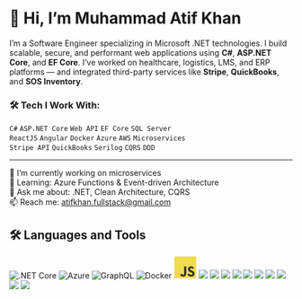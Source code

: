# 👋 Hi, I’m Muhammad Atif Khan
I’m a Software Engineer specializing in Microsoft .NET technologies. I build scalable, secure, and performant web applications using **C#**, **ASP.NET Core**, and **EF Core**. I’ve worked on healthcare, logistics, LMS, and ERP platforms — and integrated third-party services like **Stripe**, **QuickBooks**, and **SOS Inventory**.

### 🛠️ Tech I Work With:
`C#` `ASP.NET Core` `Web API` `EF Core` `SQL Server`  
`ReactJS` `Angular` `Docker` `Azure` `AWS` `Microservices`  
`Stripe API` `QuickBooks` `Serilog` `CQRS` `DDD`

---

🔭 I’m currently working on microservices  
🌱 Learning: Azure Functions & Event-driven Architecture  
💬 Ask me about: .NET, Clean Architecture, CQRS  
📫 Reach me: atifkhan.fullstack@gmail.com


## 🛠️ Languages and Tools

<p align="left">
  <!-- Existing stack (replace or mix with your current) -->
  <img src="https://cdn.jsdelivr.net/gh/devicons/devicon/icons/dotnetcore/dotnetcore-original.svg" alt=".NET Core" width="40" height="40"/>
  <img src="https://cdn.jsdelivr.net/gh/devicons/devicon/icons/azure/azure-original.svg" alt="Azure" width="40" height="40"/>
  <img src="https://cdn.jsdelivr.net/gh/devicons/devicon/icons/graphql/graphql-plain.svg" alt="GraphQL" width="40" height="40"/>
  <img src="https://cdn.jsdelivr.net/gh/devicons/devicon/icons/docker/docker-original.svg" alt="Docker" width="40" height="40"/>
  <img src="https://raw.githubusercontent.com/devicons/devicon/master/icons/javascript/javascript-original.svg" alt="JavaScript" width="40" height="40"/>

  <!-- AWS icons from Simple Icons (via shields or direct) -->
  <img src="https://img.shields.io/badge/AWS%20S3-569A31?style=for-the-badge&logo=amazon-aws&logoColor=white" />
  <img src="https://img.shields.io/badge/DynamoDB-4053D6?style=for-the-badge&logo=amazon-dynamodb&logoColor=white" />
  <img src="https://img.shields.io/badge/EC2-FF9900?style=for-the-badge&logo=amazon-ec2&logoColor=white" />
  
  <!-- Azure Services -->
  <img src="https://img.shields.io/badge/Azure%20AD-0078D4?style=for-the-badge&logo=microsoftazure&logoColor=white" />
  <img src="https://img.shields.io/badge/Cosmos%20DB-003366?style=for-the-badge&logo=azurecosmosdb&logoColor=white" />

  <!-- Others -->
  <img src="https://img.shields.io/badge/SQL%20Server-CC2927?style=for-the-badge&logo=microsoftsqlserver&logoColor=white" />
  <img src="https://img.shields.io/badge/Cognito-FF9900?style=for-the-badge&logo=amazoncognito&logoColor=white" />
  <img src="https://img.shields.io/badge/Microservices-00BCD4?style=for-the-badge&logo=microgen&logoColor=white" />
  <img src="https://img.shields.io/badge/gRPC-0080FF?style=for-the-badge&logo=grpc&logoColor=white" />
  <img src="https://img.shields.io/badge/RabbitMQ-FF6600?style=for-the-badge&logo=rabbitmq&logoColor=white" />
</p>
